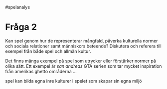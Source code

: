 #spelanalys
# Fråga 2
Kan spel genom hur de representerar mångfald, påverka kulturella normer och sociala relationer samt människors beteende? Diskutera och referera till exempel från både spel och allmän kultur.

Det finns många exempel på spel som utrycker eller förstärker normer på olika sätt. Ett exempel är _san andreas_ GTA serien som tar mycket inspiration från amerikas ghetto områderna
...

spel kan bilda egna inre kulturer i spelet som skapar sin egna miljö
